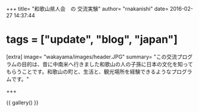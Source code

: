 +++
title=  "和歌山県人会　の 交流実験"
author= "rnakanishi"
date=   2016-02-27 14:37:44
# tags = ["update", "blog", "japan"]

[extra]
image= "wakayama/images/header.JPG"
summary= "この交流プログラムの目的は、昔に中南米へ行きました和歌山の人の子孫に日本の文化を知ってもらうことです。和歌山の町と、生活と、観光場所を経験できるようなプログラムです。"

+++

{{ gallery() }}